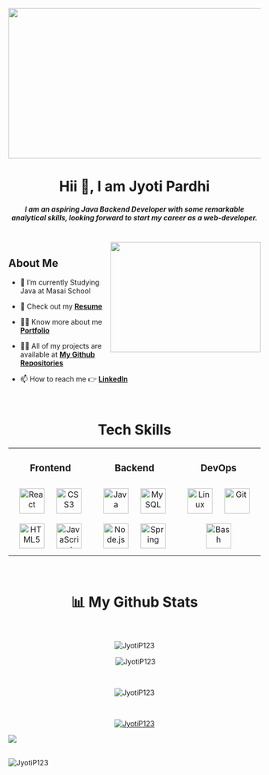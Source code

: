 <p align="center"> <img  src="https://thumbs.dreamstime.com/b/software-development-business-process-automation-internet-technology-concept-virtual-screen-software-development-143587196.jpg" height="300" width="1000"  /> </p>

<h1 align="center">Hii 👋, I am Jyoti Pardhi</h1>

<h5 align="center"><i> I am an aspiring Java Backend Developer with some remarkable analytical skills, looking forward to start my career as a web-developer. </i> </h5>
<br>

<img align="right" height="220" width="300" src="https://miro.medium.com/max/1400/1*qdAW1TjCN57h1lbuuzvchg.gif"/>

## About Me

- 🔭 I’m currently Studying Java at Masai School

- 📄 Check out my **[Resume](https://drive.google.com/file/d/10lY_7N0o30qTEa2__tpLtO_X8WrLIkWG/view?usp=sharing)**

- 👨‍💻 Know more about me **[Portfolio](https://JyotiP123.github.io/)**

- 👨‍💻 All of my projects are available at **[My Github Repositories](https://github.com/JyotiP123?tab=repositories)**

- 📫 How to reach me 👉 **[LinkedIn](https://www.linkedin.com/in/jyoti-pardhi-5b783b14b)**

<br/>  

<h1 align="center">Tech Skills</h1>
<div align="center"><table><tr><td valign="top" width="33%">


### <div align="center">Frontend  </div>
<div align="center">  
<a href="https://reactjs.org/" target="_blank"><img style="margin: 10px" src="https://profilinator.rishav.dev/skills-assets/react-original-wordmark.svg" alt="React" height="50" /></a>  
<a href="https://www.w3schools.com/css/" target="_blank"><img style="margin: 10px" src="https://profilinator.rishav.dev/skills-assets/css3-original-wordmark.svg" alt="CSS3" height="50" /></a>  
<a href="https://en.wikipedia.org/wiki/HTML5" target="_blank"><img style="margin: 10px" src="https://profilinator.rishav.dev/skills-assets/html5-original-wordmark.svg" alt="HTML5" height="50" /></a>  
<a href="https://www.javascript.com/" target="_blank"><img style="margin: 10px" src="https://profilinator.rishav.dev/skills-assets/javascript-original.svg" alt="JavaScript" height="50" /></a>  
</div>

</td><td valign="top" width="33%">



### <div align="center">Backend  </div>
<div align="center">  
<a href="https://www.java.com/" target="_blank"><img style="margin: 10px" src="https://profilinator.rishav.dev/skills-assets/java-original-wordmark.svg" alt="Java" height="50" /></a>  
<a href="https://www.mysql.com/" target="_blank"><img style="margin: 10px" src="https://profilinator.rishav.dev/skills-assets/mysql-original-wordmark.svg" alt="MySQL" height="50" /></a>  
<a href="https://nodejs.org/" target="_blank"><img style="margin: 10px" src="https://profilinator.rishav.dev/skills-assets/nodejs-original-wordmark.svg" alt="Node.js" height="50" /></a>  
<a href="https://docs.spring.io/spring-framework/docs/3.0.x/reference/expressions.html#:~:text=The%20Spring%20Expression%20Language%20(SpEL,and%20basic%20string%20templating%20functionality." target="_blank"><img style="margin: 10px" src="https://profilinator.rishav.dev/skills-assets/springio-icon.svg" alt="Spring" height="50" /></a>  
</div>

</td><td valign="top" width="33%">



### <div align="center">DevOps  </div>
<div align="center">  
<a href="https://www.linux.org/" target="_blank"><img style="margin: 10px" src="https://profilinator.rishav.dev/skills-assets/linux-original.svg" alt="Linux" height="50" /></a>  
<a href="https://github.com/" target="_blank"><img style="margin: 10px" src="https://profilinator.rishav.dev/skills-assets/git-scm-icon.svg" alt="Git" height="50" /></a>  
<a href="https://www.gnu.org/software/bash/" target="_blank"><img style="margin: 10px" src="https://profilinator.rishav.dev/skills-assets/gnu_bash-icon.svg" alt="Bash" height="50" /></a>  
</div>

</td></tr></table>  </div>

<br/> 
                                                                                                   
<h1 align="center">📊 My Github Stats</h1>
<br/>
<p align="center"><img align="center" src="https://github-readme-stats.vercel.app/api/top-langs?username=JyotiP123&show_icons=true&theme=dark&locale=en&layout=compact" alt="JyotiP123" /></p>

<p align="center">&nbsp;<img align="center" src="https://github-readme-stats.vercel.app/api?username=JyotiP123&&show_icons=true&theme=dark" alt="JyotiP123" /></p>
<br/>

<p align="center"><img align="center" src="https://github-readme-streak-stats.herokuapp.com/?user=JyotiP123&show_icons=true&theme=dark" alt="JyotiP123" /></p>
<br/>

<p align="center"><a href="https://activity-graph.herokuapp.com/graph?username=JyotiP123&bg_color=ffcfe9&color=9e4c98&line=9e4c98&point=583232&area=true&hide_border=true"><img src="https://activity-graph.herokuapp.com/graph?username=JyotiP123&theme=react-dark" alt="JyotiP123"/></a></p>

<div margin-left="500" >
  <a href="https://github.com/ryo-ma/github-profile-trophy">
    <img src="https://github-profile-trophy.vercel.app/?username=JyotiP123&column=7&theme=onedark"" />
  </a>
<div>

<br/>

<p> <img src="https://komarev.com/ghpvc/?username=JyotiP123&label=Profile%20views&color=0e75b6&style=flat" alt="JyotiP123" /> </p>
